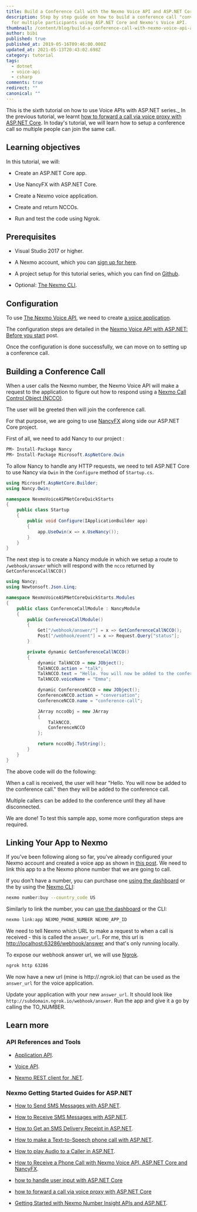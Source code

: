 ```yaml
---
title: Build a Conference Call with the Nexmo Voice API and ASP.NET Core
description: Step by step guide on how to build a conference call "conversation"
  for multiple participants using ASP.NET Core and Nexmo's Voice API.
thumbnail: /content/blog/build-a-conference-call-with-nexmo-voice-api-and-csharp-dr/csharp-conference-call-1.png
author: bibi
published: true
published_at: 2019-05-16T09:46:00.000Z
updated_at: 2021-05-13T20:43:02.698Z
category: tutorial
tags:
  - dotnet
  - voice-api
  - csharp
comments: true
redirect: ""
canonical: ""
---
```

This is the sixth tutorial on how to use Voice APIs with ASP.NET series._ In the previous tutorial, we learnt [how to forward a call via voice proxy with ASP.NET Core](https://www.nexmo.com/blog/2019/04/18/forward-a-call-via-voice-proxy-with-asp-net-core-dr/). In today's tutorial, we will learn how to setup a conference call so multiple people can join the same call.

## Learning objectives

In this tutorial, we will:

* Create an ASP.NET Core app.

* Use NancyFX with ASP.NET Core.

* Create a Nexmo voice application.

* Create and return NCCOs.

* Run and test the code using Ngrok.

## Prerequisites


* Visual Studio 2017 or higher.

* A Nexmo account, which you can [sign up for here](https://dashboard.nexmo.com/sign-up).

* A project setup for this tutorial series, which you can find on [Github](https://github.com/nexmo-community/nexmo-dotnet-quickstart/tree/ASPNET/NexmoDotNetQuickStarts).

* Optional: [The Nexmo CLI](https://github.com/Nexmo/nexmo-cli).

<sign-up></sign-up>

## Configuration

To use [The Nexmo Voice API](https://developer.nexmo.com/voice/voice-api/overview), we need to create [a voice application](https://developer.nexmo.com/concepts/guides/applications).

The configuration steps are detailed in the [Nexmo Voice API with ASP.NET: Before you start](https://www.nexmo.com/blog/2017/07/28/nexmo-voice-api-asp-net-configure-dr/) post.

Once the configuration is done successfully, we can move on to setting up a conference call.

## Building a Conference Call

When a user calls the Nexmo number, the Nexmo Voice API will make a request to the application to figure out how to respond using a [Nexmo Call Control Object (NCCO)](https://developer.nexmo.com/voice/voice-api/ncco-reference).

The user will be greeted then will join the conference call.

For that purpose, we are going to use [NancyFX](https://github.com/NancyFx/Nancy) along side our ASP.NET Core project.

First of all, we need to add Nancy to our project :

```csharp
PM> Install-Package Nancy
PM> Install-Package Microsoft.AspNetCore.Owin
```

To allow Nancy to handle any HTTP requests, we need to tell ASP.NET Core to use Nancy via `Owin` in the `Configure` method of `Startup.cs`.

```csharp
using Microsoft.AspNetCore.Builder;
using Nancy.Owin;

namespace NexmoVoiceASPNetCoreQuickStarts
{
    public class Startup
    {
        public void Configure(IApplicationBuilder app)
        {
            app.UseOwin(x => x.UseNancy());
        }
    }
}
```

The next step is to create a Nancy module in which we setup a route to `/webhook/answer` which will respond with the `ncco` returned by `GetConferenceCallNCCO()`

```csharp
using Nancy;
using Newtonsoft.Json.Linq;

namespace NexmoVoiceASPNetCoreQuickStarts.Modules
{
    public class ConferenceCallModule : NancyModule
    {
        public ConferenceCallModule()
        {
            Get["/webhook/answer/"] = x => GetConferenceCallNCCO();
            Post["/webhook/event"] = x => Request.Query["status"];
        }

        private dynamic GetConferenceCallNCCO()
        {
            dynamic TalkNCCO = new JObject();
            TalkNCCO.action = "talk";
            TalkNCCO.text = "Hello. You will now be added to the conference call.";
            TalkNCCO.voiceName = "Emma";

            dynamic ConferenceNCCO = new JObject();
            ConferenceNCCO.action = "conversation";
            ConferenceNCCO.name = "conference-call";

            JArray nccoObj = new JArray
            {
                TalkNCCO,
                ConferenceNCCO
            };

            return nccoObj.ToString();
        }
    }
}
```

The above code will do the following:

When a call is received, the user will hear "Hello. You will now be added to the conference call." then they will be added to the conference call.

Multiple callers can be added to the conference until they all have disconnected.

We are done! To test this sample app, some more configuration steps are required.

<h2>Linking Your App to Nexmo</h2>

If you've been following along so far, you've already configured your Nexmo account and created a voice app as shown in [this post](https://www.nexmo.com/blog/2017/07/28/nexmo-voice-api-asp-net-configure-dr/). We need to link this app to a the Nexmo phone number that we are going to call.

If you don't have a number, you can purchase one [using the dashboard](https://dashboard.nexmo.com/buy-numbers) or the by using the [Nexmo CLI](https://github.com/Nexmo/nexmo-cli):

```bash
nexmo number:buy --country_code US
```

Similarly to link the number, you can [use the dashboard](https://dashboard.nexmo.com/your-numbers) or the CLI:

```bash
nexmo link:app NEXMO_PHONE_NUMBER NEXMO_APP_ID
```

We need to tell Nexmo which URL to make a request to when a call is received - this is called the `answer_url`. For me, this url is [http://localhost:63286/webhook/answer](http://localhost:63286/webhook/answer) and that's only running locally.

To expose our webhook answer url, we will use [Ngrok](https://www.nexmo.com/blog/2017/07/04/local-development-nexmo-ngrok-tunnel-dr/).

```bash
ngrok http 63286 
```

We now have a new url (mine is http://<SUBDOMAIN>.ngrok.io) that can be used as the `answer_url` for the voice application.

Update your application with your new `answer_url`. It should look like `http://subdomain.ngrok.io/webhook/answer`. Run the app and give it a go by calling the TO_NUMBER.

## Learn more

### API References and Tools

* [Application API](https://developer.nexmo.com/concepts/guides/applications).

* [Voice API](https://developer.nexmo.com/voice/voice-api/overview).

* [Nexmo REST client for .NET](https://github.com/Nexmo/nexmo-dotnet).

<h3>Nexmo Getting Started Guides for ASP.NET</h3>

* [How to Send SMS Messages with ASP.NET](https://www.nexmo.com/blog/2017/03/23/send-sms-messages-asp-net-mvc-framework-dr/).

* [How to Receive SMS Messages with ASP.NET](https://www.nexmo.com/blog/2017/03/31/recieve-sms-messages-with-asp-net-mvc-framework-dr/).

* [How to Get an SMS Delivery Receipt in ASP.NET](https://www.nexmo.com/blog/2017/07/21/get-sms-delivery-receipt-asp-net-mvc-dr/).

* [How to make a Text-to-Speech phone call with ASP.NET](https://www.nexmo.com/blog/2017/07/28/text-to-speech-phone-call-dr/).

* [How to play Audio to a Caller in ASP.NET](https://www.nexmo.com/blog/2017/11/29/how-to-play-audio-to-a-caller-in-asp-net-core-dr/).

* [How to Receive a Phone Call with Nexmo Voice API, ASP.NET Core and NancyFX](https://www.nexmo.com/blog/2018/11/21/how-to-receive-a-phone-call-with-nexmo-voice-api-asp-core-core-and-nancyfx-dr/).

* [how to handle user input with ASP.NET Core](https://www.nexmo.com/blog/2019/01/10/how-to-handle-user-input-with-asp-net-core-dr/)

* [how to forward a call via voice proxy with ASP.NET Core](https://www.nexmo.com/blog/2019/04/18/forward-a-call-via-voice-proxy-with-asp-net-core-dr/)

* [Getting Started with Nexmo Number Insight APIs and ASP.NET](https://www.nexmo.com/blog/2018/05/22/getting-started-with-nexmo-number-insight-apis-and-asp-net-dr/).
